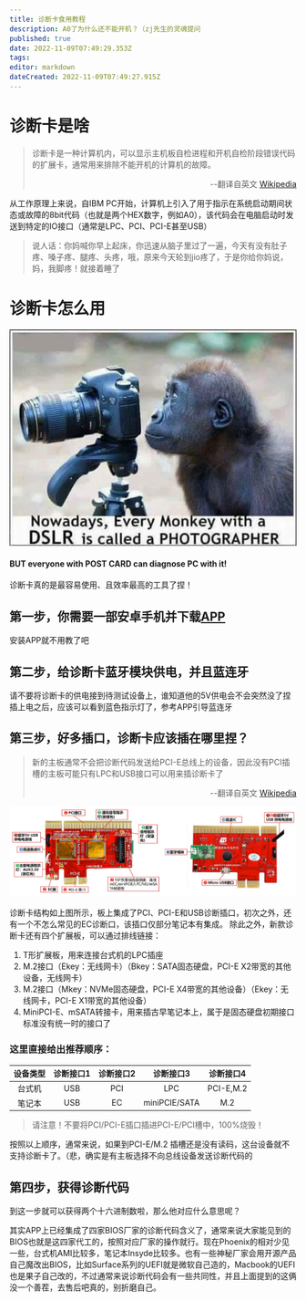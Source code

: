```yaml
---
title: 诊断卡食用教程
description: A0了为什么还不能开机？（zj先生的灵魂提问
published: true
date: 2022-11-09T07:49:29.353Z
tags: 
editor: markdown
dateCreated: 2022-11-09T07:49:27.915Z
---
```


# 诊断卡是啥
> 诊断卡是一种计算机内，可以显示主机板自检进程和开机自检阶段错误代码的扩展卡，通常用来排除不能开机的计算机的故障。 
> <p align="right">--翻译自英文 <a href="https://en.wikipedia.org/wiki/POST_card/">Wikipedia</a> </p>

从工作原理上来说，自IBM PC开始，计算机上引入了用于指示在系统启动期间状态或故障的8bit代码（也就是两个HEX数字，例如A0），该代码会在电脑启动时发送到特定的IO接口（通常是LPC、PCI、PCI-E甚至USB）  

> 说人话：你妈喊你早上起床，你迅速从脑子里过了一遍，今天有没有肚子疼、嗓子疼、腿疼、头疼，哦，原来今天轮到jio疼了，于是你给你妈说，妈，我脚疼！就接着睡了

# 诊断卡怎么用

![noteverymonkeyisphotographer.jpg](/manual/img/monkeywithdlsr.jpg)

#### BUT everyone with POST CARD can diagnose PC with it!

诊断卡真的是最容易使用、且效率最高的工具了捏！

## 第一步，你需要一部安卓手机并下载[APP](http://nas.kjfwd.com:31200/sharing/nrdO5IuJ2)  

安装APP就不用教了吧

## 第二步，给诊断卡蓝牙模块供电，并且蓝连牙

请不要将诊断卡的供电接到待测试设备上，谁知道他的5V供电会不会突然没了捏
插上电之后，应该可以看到蓝色指示灯了，参考APP引导蓝连牙  

## 第三步，好多插口，诊断卡应该插在哪里捏？

> 新的主板通常不会把诊断代码发送给PCI-E总线上的设备，因此没有PCI插槽的主板可能只有LPC和USB接口可以用来插诊断卡了 
> <p align="right">--翻译自英文 <a href="https://en.wikipedia.org/wiki/POST_card/">Wikipedia</a> </p>

![postcard.jpg](/manual/img/postcard.jpg)

诊断卡结构如上图所示，板上集成了PCI、PCI-E和USB诊断插口，初次之外，还有一个不怎么常见的EC诊断口，该插口仅部分笔记本有集成。
除此之外，新款诊断卡还有四个扩展板，可以通过排线链接：
1. T形扩展板，用来连接台式机的LPC插座
2. M.2接口（Ekey：无线网卡）（Bkey：SATA固态硬盘，PCI-E X2带宽的其他设备，无线网卡）
3. M.2接口（Mkey：NVMe固态硬盘，PCI-E X4带宽的其他设备）（Ekey：无线网卡，PCI-E X1带宽的其他设备）
4. MiniPCI-E、mSATA转接卡，用来插古早笔记本上，属于是固态硬盘初期接口标准没有统一时的接口了

### 这里直接给出推荐顺序：

|   设备类型  |  诊断接口1  |  诊断接口2  |  诊断接口3  |  诊断接口4  |  
| :----: | :----: | :----: | :----: | :----: |
| 台式机  | USB |  PCI |  LPC |  PCI-E,M.2  |   
| 笔记本 | USB |  EC |  miniPCIE/SATA  |  M.2  |   

> 请注意！不要将PCI/PCI-E插口插进PCI-E/PCI槽中，100%烧毁！


按照以上顺序，通常来说，如果到PCI-E/M.2 插槽还是没有读码，这台设备就不支持诊断卡了。（悲，确实是有主板选择不向总线设备发送诊断代码的  

## 第四步，获得诊断代码

到这一步就可以获得两个十六进制数啦，那么他对应什么意思呢？  
  
其实APP上已经集成了四家BIOS厂家的诊断代码含义了，通常来说大家能见到的BIOS也就是这四家代工的，按照对应厂家的操作就行。现在Phoenix的相对少见一些，台式机AMI比较多，笔记本Insyde比较多。也有一些神秘厂家会用开源产品自己魔改出BIOS，比如Surface系列的UEFI就是微软自己造的，Macbook的UEFI也是果子自己改的，不过通常来说诊断代码会有一些共同性，并且上面提到的这俩没一个善茬，去售后吧真的，别折磨自己。



